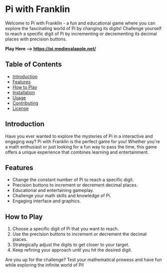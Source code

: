 # Pi with Franklin

Welcome to Pi with Franklin - a fun and educational game where you can explore the fascinating world of Pi by changing its digits! Challenge yourself to reach a specific digit of Pi by incrementing or decrementing its decimal places with precision buttons.

**Play Here --> https://pi.medievalapple.net/**

## Table of Contents
- [Introduction](#introduction)
- [Features](#features)
- [How to Play](#how-to-play)
- [Installation](#installation)
- [Usage](#usage)
- [Contributing](#contributing)
- [License](#license)

## Introduction

Have you ever wanted to explore the mysteries of Pi in a interactive and engaging way? Pi with Franklin is the perfect game for you! Whether you're a math enthusiast or just looking for a fun way to pass the time, this game offers a unique experience that combines learning and entertainment.

## Features

- Change the constant number of Pi to reach a specific digit.
- Precision buttons to increment or decrement decimal places.
- Educational and entertaining gameplay.
- Challenge your math skills and knowledge of Pi.
- Engaging interface and graphics.

## How to Play

1. Choose a specific digit of Pi that you want to reach.
2. Use the precision buttons to increment or decrement the decimal places.
3. Strategically adjust the digits to get closer to your target.
4. Keep refining your approach until you hit the desired digit.

Are you up for the challenge? Test your mathematical prowess and have fun while exploring the infinite world of Pi!
